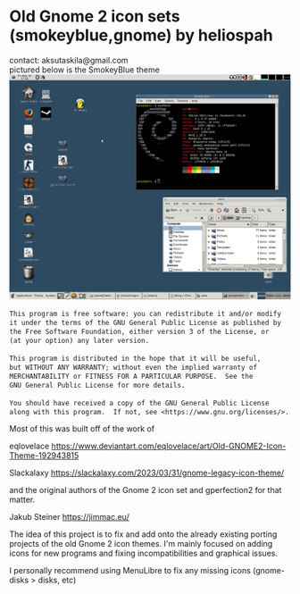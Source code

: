 <h1>Old Gnome 2 icon sets (smokeyblue,gnome) by heliospah</h1>
contact: aksutaskila@gmail.com<br>
pictured below is the SmokeyBlue theme
<img width="853" src="https://github.com/Azkuzku/gnome-2-icon-sets-gtk3-mate/blob/main/deskpreview.png">

    This program is free software: you can redistribute it and/or modify
    it under the terms of the GNU General Public License as published by
    the Free Software Foundation, either version 3 of the License, or
    (at your option) any later version.

    This program is distributed in the hope that it will be useful,
    but WITHOUT ANY WARRANTY; without even the implied warranty of
    MERCHANTABILITY or FITNESS FOR A PARTICULAR PURPOSE.  See the
    GNU General Public License for more details.

    You should have received a copy of the GNU General Public License
    along with this program.  If not, see <https://www.gnu.org/licenses/>.

Most of this was built off of the work of

eqlovelace
https://www.deviantart.com/eqlovelace/art/Old-GNOME2-Icon-Theme-192943815

Slackalaxy
https://slackalaxy.com/2023/03/31/gnome-legacy-icon-theme/

and the original authors of the Gnome 2 icon set and gperfection2 for that matter.

Jakub Steiner
https://jimmac.eu/

The idea of this project is to fix and add onto the already existing porting
projects of the old Gnome 2 icon themes. I'm mainly focused on adding icons for
new programs and fixing incompatibilities and graphical issues.

I personally recommend using MenuLibre to fix any missing icons (gnome-disks > disks, etc)

